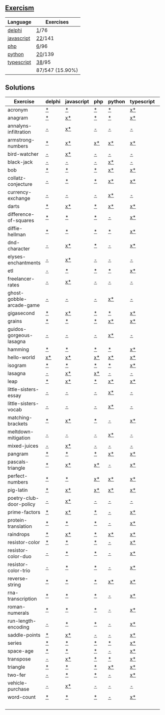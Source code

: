 ## [Exercism](https://exercism.org/tracks)

| Language | Exercises |
|  --- | --- |
| [delphi](https://exercism.org/tracks/delphi) | [1](./exercism/delphi)/76 |
| [javascript](https://exercism.org/tracks/javascript) | [22](./exercism/javascript)/141 |
| [php](https://exercism.org/tracks/php) | [6](./exercism/php)/96 |
| [python](https://exercism.org/tracks/python) | [20](./exercism/python)/139 |
| [typescript](https://exercism.org/tracks/typescript) | [38](./exercism/typescript)/95 |
| |87/547 (15.90%)

## Solutions

| Exercise | delphi | javascript | php | python | typescript | COUNT |
| --- | --- | --- | --- | --- | --- | --- |
| acronym | [*](https://exercism.org/tracks/delphi/exercises/acronym) | [*](https://exercism.org/tracks/javascript/exercises/acronym) | [*](https://exercism.org/tracks/php/exercises/acronym) | [*](https://exercism.org/tracks/python/exercises/acronym) | [x](./exercism/typescript/acronym)[*](https://exercism.org/tracks/typescript/exercises/acronym) | 1 |
| anagram | [*](https://exercism.org/tracks/delphi/exercises/anagram) | [x](./exercism/javascript/anagram)[*](https://exercism.org/tracks/javascript/exercises/anagram) | [*](https://exercism.org/tracks/php/exercises/anagram) | [*](https://exercism.org/tracks/python/exercises/anagram) | [x](./exercism/typescript/anagram)[*](https://exercism.org/tracks/typescript/exercises/anagram) | 2 |
| annalyns-infiltration | [-](https://exercism.org/tracks/delphi/exercises/annalyns-infiltration) | [x](./exercism/javascript/annalyns-infiltration)[*](https://exercism.org/tracks/javascript/exercises/annalyns-infiltration) | [-](https://exercism.org/tracks/php/exercises/annalyns-infiltration) | [-](https://exercism.org/tracks/python/exercises/annalyns-infiltration) | [-](https://exercism.org/tracks/typescript/exercises/annalyns-infiltration) | 1 |
| armstrong-numbers | [*](https://exercism.org/tracks/delphi/exercises/armstrong-numbers) | [x](./exercism/javascript/armstrong-numbers)[*](https://exercism.org/tracks/javascript/exercises/armstrong-numbers) | [x](./exercism/php/armstrong-numbers)[*](https://exercism.org/tracks/php/exercises/armstrong-numbers) | [x](./exercism/python/armstrong-numbers)[*](https://exercism.org/tracks/python/exercises/armstrong-numbers) | [x](./exercism/typescript/armstrong-numbers)[*](https://exercism.org/tracks/typescript/exercises/armstrong-numbers) | 4 |
| bird-watcher | [-](https://exercism.org/tracks/delphi/exercises/bird-watcher) | [x](./exercism/javascript/bird-watcher)[*](https://exercism.org/tracks/javascript/exercises/bird-watcher) | [-](https://exercism.org/tracks/php/exercises/bird-watcher) | [-](https://exercism.org/tracks/python/exercises/bird-watcher) | [-](https://exercism.org/tracks/typescript/exercises/bird-watcher) | 1 |
| black-jack | [-](https://exercism.org/tracks/delphi/exercises/black-jack) | [-](https://exercism.org/tracks/javascript/exercises/black-jack) | [-](https://exercism.org/tracks/php/exercises/black-jack) | [x](./exercism/python/black-jack)[*](https://exercism.org/tracks/python/exercises/black-jack) | [-](https://exercism.org/tracks/typescript/exercises/black-jack) | 1 |
| bob | [*](https://exercism.org/tracks/delphi/exercises/bob) | [*](https://exercism.org/tracks/javascript/exercises/bob) | [*](https://exercism.org/tracks/php/exercises/bob) | [x](./exercism/python/bob)[*](https://exercism.org/tracks/python/exercises/bob) | [x](./exercism/typescript/bob)[*](https://exercism.org/tracks/typescript/exercises/bob) | 2 |
| collatz-conjecture | [-](https://exercism.org/tracks/delphi/exercises/collatz-conjecture) | [*](https://exercism.org/tracks/javascript/exercises/collatz-conjecture) | [*](https://exercism.org/tracks/php/exercises/collatz-conjecture) | [x](./exercism/python/collatz-conjecture)[*](https://exercism.org/tracks/python/exercises/collatz-conjecture) | [x](./exercism/typescript/collatz-conjecture)[*](https://exercism.org/tracks/typescript/exercises/collatz-conjecture) | 2 |
| currency-exchange | [-](https://exercism.org/tracks/delphi/exercises/currency-exchange) | [-](https://exercism.org/tracks/javascript/exercises/currency-exchange) | [-](https://exercism.org/tracks/php/exercises/currency-exchange) | [x](./exercism/python/currency-exchange)[*](https://exercism.org/tracks/python/exercises/currency-exchange) | [-](https://exercism.org/tracks/typescript/exercises/currency-exchange) | 1 |
| darts | [*](https://exercism.org/tracks/delphi/exercises/darts) | [x](./exercism/javascript/darts)[*](https://exercism.org/tracks/javascript/exercises/darts) | [*](https://exercism.org/tracks/php/exercises/darts) | [x](./exercism/python/darts)[*](https://exercism.org/tracks/python/exercises/darts) | [x](./exercism/typescript/darts)[*](https://exercism.org/tracks/typescript/exercises/darts) | 3 |
| difference-of-squares | [*](https://exercism.org/tracks/delphi/exercises/difference-of-squares) | [*](https://exercism.org/tracks/javascript/exercises/difference-of-squares) | [*](https://exercism.org/tracks/php/exercises/difference-of-squares) | [-](https://exercism.org/tracks/python/exercises/difference-of-squares) | [x](./exercism/typescript/difference-of-squares)[*](https://exercism.org/tracks/typescript/exercises/difference-of-squares) | 1 |
| diffie-hellman | [*](https://exercism.org/tracks/delphi/exercises/diffie-hellman) | [*](https://exercism.org/tracks/javascript/exercises/diffie-hellman) | [*](https://exercism.org/tracks/php/exercises/diffie-hellman) | [*](https://exercism.org/tracks/python/exercises/diffie-hellman) | [x](./exercism/typescript/diffie-hellman)[*](https://exercism.org/tracks/typescript/exercises/diffie-hellman) | 1 |
| dnd-character | [-](https://exercism.org/tracks/delphi/exercises/dnd-character) | [x](./exercism/javascript/dnd-character)[*](https://exercism.org/tracks/javascript/exercises/dnd-character) | [*](https://exercism.org/tracks/php/exercises/dnd-character) | [-](https://exercism.org/tracks/python/exercises/dnd-character) | [x](./exercism/typescript/dnd-character)[*](https://exercism.org/tracks/typescript/exercises/dnd-character) | 2 |
| elyses-enchantments | [-](https://exercism.org/tracks/delphi/exercises/elyses-enchantments) | [x](./exercism/javascript/elyses-enchantments)[*](https://exercism.org/tracks/javascript/exercises/elyses-enchantments) | [-](https://exercism.org/tracks/php/exercises/elyses-enchantments) | [-](https://exercism.org/tracks/python/exercises/elyses-enchantments) | [-](https://exercism.org/tracks/typescript/exercises/elyses-enchantments) | 1 |
| etl | [-](https://exercism.org/tracks/delphi/exercises/etl) | [*](https://exercism.org/tracks/javascript/exercises/etl) | [*](https://exercism.org/tracks/php/exercises/etl) | [*](https://exercism.org/tracks/python/exercises/etl) | [x](./exercism/typescript/etl)[*](https://exercism.org/tracks/typescript/exercises/etl) | 1 |
| freelancer-rates | [-](https://exercism.org/tracks/delphi/exercises/freelancer-rates) | [x](./exercism/javascript/freelancer-rates)[*](https://exercism.org/tracks/javascript/exercises/freelancer-rates) | [-](https://exercism.org/tracks/php/exercises/freelancer-rates) | [-](https://exercism.org/tracks/python/exercises/freelancer-rates) | [-](https://exercism.org/tracks/typescript/exercises/freelancer-rates) | 1 |
| ghost-gobble-arcade-game | [-](https://exercism.org/tracks/delphi/exercises/ghost-gobble-arcade-game) | [-](https://exercism.org/tracks/javascript/exercises/ghost-gobble-arcade-game) | [-](https://exercism.org/tracks/php/exercises/ghost-gobble-arcade-game) | [x](./exercism/python/ghost-gobble-arcade-game)[*](https://exercism.org/tracks/python/exercises/ghost-gobble-arcade-game) | [-](https://exercism.org/tracks/typescript/exercises/ghost-gobble-arcade-game) | 1 |
| gigasecond | [*](https://exercism.org/tracks/delphi/exercises/gigasecond) | [x](./exercism/javascript/gigasecond)[*](https://exercism.org/tracks/javascript/exercises/gigasecond) | [*](https://exercism.org/tracks/php/exercises/gigasecond) | [*](https://exercism.org/tracks/python/exercises/gigasecond) | [x](./exercism/typescript/gigasecond)[*](https://exercism.org/tracks/typescript/exercises/gigasecond) | 2 |
| grains | [*](https://exercism.org/tracks/delphi/exercises/grains) | [*](https://exercism.org/tracks/javascript/exercises/grains) | [*](https://exercism.org/tracks/php/exercises/grains) | [x](./exercism/python/grains)[*](https://exercism.org/tracks/python/exercises/grains) | [x](./exercism/typescript/grains)[*](https://exercism.org/tracks/typescript/exercises/grains) | 2 |
| guidos-gorgeous-lasagna | [-](https://exercism.org/tracks/delphi/exercises/guidos-gorgeous-lasagna) | [-](https://exercism.org/tracks/javascript/exercises/guidos-gorgeous-lasagna) | [-](https://exercism.org/tracks/php/exercises/guidos-gorgeous-lasagna) | [x](./exercism/python/guidos-gorgeous-lasagna)[*](https://exercism.org/tracks/python/exercises/guidos-gorgeous-lasagna) | [-](https://exercism.org/tracks/typescript/exercises/guidos-gorgeous-lasagna) | 1 |
| hamming | [*](https://exercism.org/tracks/delphi/exercises/hamming) | [*](https://exercism.org/tracks/javascript/exercises/hamming) | [*](https://exercism.org/tracks/php/exercises/hamming) | [*](https://exercism.org/tracks/python/exercises/hamming) | [x](./exercism/typescript/hamming)[*](https://exercism.org/tracks/typescript/exercises/hamming) | 1 |
| hello-world | [x](./exercism/delphi/hello-world)[*](https://exercism.org/tracks/delphi/exercises/hello-world) | [x](./exercism/javascript/hello-world)[*](https://exercism.org/tracks/javascript/exercises/hello-world) | [x](./exercism/php/hello-world)[*](https://exercism.org/tracks/php/exercises/hello-world) | [x](./exercism/python/hello-world)[*](https://exercism.org/tracks/python/exercises/hello-world) | [x](./exercism/typescript/hello-world)[*](https://exercism.org/tracks/typescript/exercises/hello-world) | 5 |
| isogram | [*](https://exercism.org/tracks/delphi/exercises/isogram) | [*](https://exercism.org/tracks/javascript/exercises/isogram) | [*](https://exercism.org/tracks/php/exercises/isogram) | [*](https://exercism.org/tracks/python/exercises/isogram) | [x](./exercism/typescript/isogram)[*](https://exercism.org/tracks/typescript/exercises/isogram) | 1 |
| lasagna | [-](https://exercism.org/tracks/delphi/exercises/lasagna) | [x](./exercism/javascript/lasagna)[*](https://exercism.org/tracks/javascript/exercises/lasagna) | [x](./exercism/php/lasagna)[*](https://exercism.org/tracks/php/exercises/lasagna) | [-](https://exercism.org/tracks/python/exercises/lasagna) | [-](https://exercism.org/tracks/typescript/exercises/lasagna) | 2 |
| leap | [*](https://exercism.org/tracks/delphi/exercises/leap) | [x](./exercism/javascript/leap)[*](https://exercism.org/tracks/javascript/exercises/leap) | [*](https://exercism.org/tracks/php/exercises/leap) | [x](./exercism/python/leap)[*](https://exercism.org/tracks/python/exercises/leap) | [x](./exercism/typescript/leap)[*](https://exercism.org/tracks/typescript/exercises/leap) | 3 |
| little-sisters-essay | [-](https://exercism.org/tracks/delphi/exercises/little-sisters-essay) | [-](https://exercism.org/tracks/javascript/exercises/little-sisters-essay) | [-](https://exercism.org/tracks/php/exercises/little-sisters-essay) | [x](./exercism/python/little-sisters-essay)[*](https://exercism.org/tracks/python/exercises/little-sisters-essay) | [-](https://exercism.org/tracks/typescript/exercises/little-sisters-essay) | 1 |
| little-sisters-vocab | [-](https://exercism.org/tracks/delphi/exercises/little-sisters-vocab) | [-](https://exercism.org/tracks/javascript/exercises/little-sisters-vocab) | [-](https://exercism.org/tracks/php/exercises/little-sisters-vocab) | [x](./exercism/python/little-sisters-vocab)[*](https://exercism.org/tracks/python/exercises/little-sisters-vocab) | [-](https://exercism.org/tracks/typescript/exercises/little-sisters-vocab) | 1 |
| matching-brackets | [*](https://exercism.org/tracks/delphi/exercises/matching-brackets) | [x](./exercism/javascript/matching-brackets)[*](https://exercism.org/tracks/javascript/exercises/matching-brackets) | [*](https://exercism.org/tracks/php/exercises/matching-brackets) | [-](https://exercism.org/tracks/python/exercises/matching-brackets) | [x](./exercism/typescript/matching-brackets)[*](https://exercism.org/tracks/typescript/exercises/matching-brackets) | 2 |
| meltdown-mitigation | [-](https://exercism.org/tracks/delphi/exercises/meltdown-mitigation) | [-](https://exercism.org/tracks/javascript/exercises/meltdown-mitigation) | [-](https://exercism.org/tracks/php/exercises/meltdown-mitigation) | [x](./exercism/python/meltdown-mitigation)[*](https://exercism.org/tracks/python/exercises/meltdown-mitigation) | [-](https://exercism.org/tracks/typescript/exercises/meltdown-mitigation) | 1 |
| mixed-juices | [-](https://exercism.org/tracks/delphi/exercises/mixed-juices) | [x](./exercism/javascript/mixed-juices)[*](https://exercism.org/tracks/javascript/exercises/mixed-juices) | [-](https://exercism.org/tracks/php/exercises/mixed-juices) | [-](https://exercism.org/tracks/python/exercises/mixed-juices) | [-](https://exercism.org/tracks/typescript/exercises/mixed-juices) | 1 |
| pangram | [*](https://exercism.org/tracks/delphi/exercises/pangram) | [*](https://exercism.org/tracks/javascript/exercises/pangram) | [*](https://exercism.org/tracks/php/exercises/pangram) | [x](./exercism/python/pangram)[*](https://exercism.org/tracks/python/exercises/pangram) | [x](./exercism/typescript/pangram)[*](https://exercism.org/tracks/typescript/exercises/pangram) | 2 |
| pascals-triangle | [*](https://exercism.org/tracks/delphi/exercises/pascals-triangle) | [x](./exercism/javascript/pascals-triangle)[*](https://exercism.org/tracks/javascript/exercises/pascals-triangle) | [x](./exercism/php/pascals-triangle)[*](https://exercism.org/tracks/php/exercises/pascals-triangle) | [-](https://exercism.org/tracks/python/exercises/pascals-triangle) | [x](./exercism/typescript/pascals-triangle)[*](https://exercism.org/tracks/typescript/exercises/pascals-triangle) | 3 |
| perfect-numbers | [*](https://exercism.org/tracks/delphi/exercises/perfect-numbers) | [*](https://exercism.org/tracks/javascript/exercises/perfect-numbers) | [x](./exercism/php/perfect-numbers)[*](https://exercism.org/tracks/php/exercises/perfect-numbers) | [x](./exercism/python/perfect-numbers)[*](https://exercism.org/tracks/python/exercises/perfect-numbers) | [x](./exercism/typescript/perfect-numbers)[*](https://exercism.org/tracks/typescript/exercises/perfect-numbers) | 3 |
| pig-latin | [*](https://exercism.org/tracks/delphi/exercises/pig-latin) | [x](./exercism/javascript/pig-latin)[*](https://exercism.org/tracks/javascript/exercises/pig-latin) | [x](./exercism/php/pig-latin)[*](https://exercism.org/tracks/php/exercises/pig-latin) | [x](./exercism/python/pig-latin)[*](https://exercism.org/tracks/python/exercises/pig-latin) | [x](./exercism/typescript/pig-latin)[*](https://exercism.org/tracks/typescript/exercises/pig-latin) | 4 |
| poetry-club-door-policy | [-](https://exercism.org/tracks/delphi/exercises/poetry-club-door-policy) | [x](./exercism/javascript/poetry-club-door-policy)[*](https://exercism.org/tracks/javascript/exercises/poetry-club-door-policy) | [-](https://exercism.org/tracks/php/exercises/poetry-club-door-policy) | [-](https://exercism.org/tracks/python/exercises/poetry-club-door-policy) | [-](https://exercism.org/tracks/typescript/exercises/poetry-club-door-policy) | 1 |
| prime-factors | [*](https://exercism.org/tracks/delphi/exercises/prime-factors) | [x](./exercism/javascript/prime-factors)[*](https://exercism.org/tracks/javascript/exercises/prime-factors) | [*](https://exercism.org/tracks/php/exercises/prime-factors) | [-](https://exercism.org/tracks/python/exercises/prime-factors) | [x](./exercism/typescript/prime-factors)[*](https://exercism.org/tracks/typescript/exercises/prime-factors) | 2 |
| protein-translation | [*](https://exercism.org/tracks/delphi/exercises/protein-translation) | [*](https://exercism.org/tracks/javascript/exercises/protein-translation) | [*](https://exercism.org/tracks/php/exercises/protein-translation) | [-](https://exercism.org/tracks/python/exercises/protein-translation) | [x](./exercism/typescript/protein-translation)[*](https://exercism.org/tracks/typescript/exercises/protein-translation) | 1 |
| raindrops | [*](https://exercism.org/tracks/delphi/exercises/raindrops) | [x](./exercism/javascript/raindrops)[*](https://exercism.org/tracks/javascript/exercises/raindrops) | [*](https://exercism.org/tracks/php/exercises/raindrops) | [x](./exercism/python/raindrops)[*](https://exercism.org/tracks/python/exercises/raindrops) | [x](./exercism/typescript/raindrops)[*](https://exercism.org/tracks/typescript/exercises/raindrops) | 3 |
| resistor-color | [*](https://exercism.org/tracks/delphi/exercises/resistor-color) | [*](https://exercism.org/tracks/javascript/exercises/resistor-color) | [*](https://exercism.org/tracks/php/exercises/resistor-color) | [-](https://exercism.org/tracks/python/exercises/resistor-color) | [x](./exercism/typescript/resistor-color)[*](https://exercism.org/tracks/typescript/exercises/resistor-color) | 1 |
| resistor-color-duo | [-](https://exercism.org/tracks/delphi/exercises/resistor-color-duo) | [*](https://exercism.org/tracks/javascript/exercises/resistor-color-duo) | [*](https://exercism.org/tracks/php/exercises/resistor-color-duo) | [-](https://exercism.org/tracks/python/exercises/resistor-color-duo) | [x](./exercism/typescript/resistor-color-duo)[*](https://exercism.org/tracks/typescript/exercises/resistor-color-duo) | 1 |
| resistor-color-trio | [-](https://exercism.org/tracks/delphi/exercises/resistor-color-trio) | [*](https://exercism.org/tracks/javascript/exercises/resistor-color-trio) | [*](https://exercism.org/tracks/php/exercises/resistor-color-trio) | [-](https://exercism.org/tracks/python/exercises/resistor-color-trio) | [x](./exercism/typescript/resistor-color-trio)[*](https://exercism.org/tracks/typescript/exercises/resistor-color-trio) | 1 |
| reverse-string | [*](https://exercism.org/tracks/delphi/exercises/reverse-string) | [*](https://exercism.org/tracks/javascript/exercises/reverse-string) | [*](https://exercism.org/tracks/php/exercises/reverse-string) | [x](./exercism/python/reverse-string)[*](https://exercism.org/tracks/python/exercises/reverse-string) | [x](./exercism/typescript/reverse-string)[*](https://exercism.org/tracks/typescript/exercises/reverse-string) | 2 |
| rna-transcription | [*](https://exercism.org/tracks/delphi/exercises/rna-transcription) | [*](https://exercism.org/tracks/javascript/exercises/rna-transcription) | [*](https://exercism.org/tracks/php/exercises/rna-transcription) | [-](https://exercism.org/tracks/python/exercises/rna-transcription) | [x](./exercism/typescript/rna-transcription)[*](https://exercism.org/tracks/typescript/exercises/rna-transcription) | 1 |
| roman-numerals | [*](https://exercism.org/tracks/delphi/exercises/roman-numerals) | [*](https://exercism.org/tracks/javascript/exercises/roman-numerals) | [*](https://exercism.org/tracks/php/exercises/roman-numerals) | [-](https://exercism.org/tracks/python/exercises/roman-numerals) | [x](./exercism/typescript/roman-numerals)[*](https://exercism.org/tracks/typescript/exercises/roman-numerals) | 1 |
| run-length-encoding | [-](https://exercism.org/tracks/delphi/exercises/run-length-encoding) | [*](https://exercism.org/tracks/javascript/exercises/run-length-encoding) | [*](https://exercism.org/tracks/php/exercises/run-length-encoding) | [-](https://exercism.org/tracks/python/exercises/run-length-encoding) | [x](./exercism/typescript/run-length-encoding)[*](https://exercism.org/tracks/typescript/exercises/run-length-encoding) | 1 |
| saddle-points | [*](https://exercism.org/tracks/delphi/exercises/saddle-points) | [x](./exercism/javascript/saddle-points)[*](https://exercism.org/tracks/javascript/exercises/saddle-points) | [-](https://exercism.org/tracks/php/exercises/saddle-points) | [-](https://exercism.org/tracks/python/exercises/saddle-points) | [x](./exercism/typescript/saddle-points)[*](https://exercism.org/tracks/typescript/exercises/saddle-points) | 2 |
| series | [*](https://exercism.org/tracks/delphi/exercises/series) | [*](https://exercism.org/tracks/javascript/exercises/series) | [*](https://exercism.org/tracks/php/exercises/series) | [*](https://exercism.org/tracks/python/exercises/series) | [x](./exercism/typescript/series)[*](https://exercism.org/tracks/typescript/exercises/series) | 1 |
| space-age | [*](https://exercism.org/tracks/delphi/exercises/space-age) | [*](https://exercism.org/tracks/javascript/exercises/space-age) | [*](https://exercism.org/tracks/php/exercises/space-age) | [-](https://exercism.org/tracks/python/exercises/space-age) | [x](./exercism/typescript/space-age)[*](https://exercism.org/tracks/typescript/exercises/space-age) | 1 |
| transpose | [-](https://exercism.org/tracks/delphi/exercises/transpose) | [x](./exercism/javascript/transpose)[*](https://exercism.org/tracks/javascript/exercises/transpose) | [*](https://exercism.org/tracks/php/exercises/transpose) | [*](https://exercism.org/tracks/python/exercises/transpose) | [x](./exercism/typescript/transpose)[*](https://exercism.org/tracks/typescript/exercises/transpose) | 2 |
| triangle | [*](https://exercism.org/tracks/delphi/exercises/triangle) | [*](https://exercism.org/tracks/javascript/exercises/triangle) | [*](https://exercism.org/tracks/php/exercises/triangle) | [x](./exercism/python/triangle)[*](https://exercism.org/tracks/python/exercises/triangle) | [x](./exercism/typescript/triangle)[*](https://exercism.org/tracks/typescript/exercises/triangle) | 2 |
| two-fer | [-](https://exercism.org/tracks/delphi/exercises/two-fer) | [*](https://exercism.org/tracks/javascript/exercises/two-fer) | [*](https://exercism.org/tracks/php/exercises/two-fer) | [-](https://exercism.org/tracks/python/exercises/two-fer) | [x](./exercism/typescript/two-fer)[*](https://exercism.org/tracks/typescript/exercises/two-fer) | 1 |
| vehicle-purchase | [-](https://exercism.org/tracks/delphi/exercises/vehicle-purchase) | [x](./exercism/javascript/vehicle-purchase)[*](https://exercism.org/tracks/javascript/exercises/vehicle-purchase) | [-](https://exercism.org/tracks/php/exercises/vehicle-purchase) | [-](https://exercism.org/tracks/python/exercises/vehicle-purchase) | [-](https://exercism.org/tracks/typescript/exercises/vehicle-purchase) | 1 |
| word-count | [*](https://exercism.org/tracks/delphi/exercises/word-count) | [*](https://exercism.org/tracks/javascript/exercises/word-count) | [*](https://exercism.org/tracks/php/exercises/word-count) | [-](https://exercism.org/tracks/python/exercises/word-count) | [x](./exercism/typescript/word-count)[*](https://exercism.org/tracks/typescript/exercises/word-count) | 1 |
|  |  |  |  |  |  |  87 |

